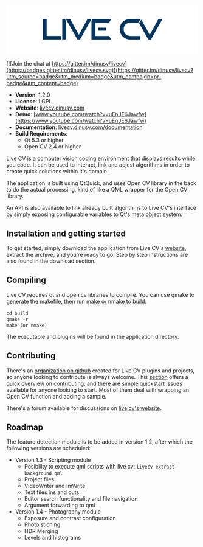 ![Live CV](/doc/src/images/logo-dark.png)

[![Join the chat at https://gitter.im/dinusv/livecv](https://badges.gitter.im/dinusv/livecv.svg)](https://gitter.im/dinusv/livecv?utm_source=badge&utm_medium=badge&utm_campaign=pr-badge&utm_content=badge)

 * **Version**: 1.2.0
 * **License**: LGPL
 * **Website**: [livecv.dinusv.com](http://livecv.dinusv.com)
 * **Demo**: [www.youtube.com/watch?v=uEnJE6Jawfw](https://www.youtube.com/watch?v=uEnJE6Jawfw)
 * **Documentation**: [livecv.dinusv.com/documentation](http://livecv.dinusv.com/documentation)
 * **Build Requirements**:
   * Qt 5.3 or higher
   * Open CV 2.4 or higher

Live CV is a computer vision coding environment that displays results while you code. It can be used to interact, link and adjust algorithms 
in order to create quick solutions within it's domain. 

The application is built using QtQuick, and uses Open CV library in the back to do the actual processing, kind of like a QML wrapper for the 
Open CV library. 

An API is also available to link already built algorithms to Live CV's interface by simply exposing configurable variables to Qt's meta object system.

## Installation and getting started

To get started, simply download the application from Live CV's [website](http://livecv.dinusv.com/download.html), extract the archive, and you're ready 
to go. Step by step instructions are also found in the download section.

## Compiling

Live CV requires qt and open cv libraries to compile. You can use qmake to generate the makefile, then run make or nmake to build:

```
cd build
qmake -r
make (or nmake)
```

The executable and plugins will be found in the application directory.

## Contributing

There's an [organization on github](http://github.com/livecv) created for Live CV plugins and projects, so anyone looking to contribute is always welcome. This [section](CONTRIBUTING.md) offers a quick overview on contributing, and there are simple quickstart issues available for anyone looking to start. Most of them deal with wrapping an Open CV function and adding a sample.

There's a forum available for discussions on [live cv's website](http://livecv.dinusv.com/forum).

## Roadmap

The feature detection module is to be added in version 1.2, after which the following versions are scheduled:

 * Version 1.3 - Scripting module
    * Posibility to execute qml scripts with live cv: ```livecv extract-background.qml```
    * Project files
    * VideoWriter and ImWrite
    * Text files ins and outs
    * Editor search functionality and file navigation
    * Argument forwarding to qml
 * Version 1.4 - Photography module
    * Exposure and contrast configuration
    * Photo stiching
    * HDR Merging
    * Levels and histograms

